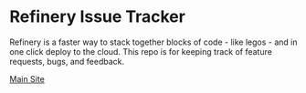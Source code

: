 # Refinery Issue Tracker
Refinery is a faster way to stack together blocks of code - like legos - and in one click deploy to the cloud. This repo is for keeping track of feature requests, bugs, and feedback.

[Main Site](https://www.refinery.io/)
